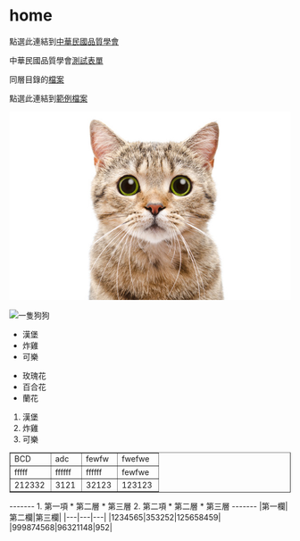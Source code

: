 # home

點選此連結到[中華民國品質學會](http://www.csq.org.tw/mp.asp)

中華民國品質學會[測試表單](https://forms.gle/v4zL3DVc54HH8c7H8)


同層目錄的[檔案](注意事項)


點選此連結到[範例檔案](docs/範例檔案.docx)

![倉庫內圖片](/image/cat.jpg)


![一隻狗狗](https://i2.wp.com/www.spaceadvisor.com/blog/wp-content/uploads/2018/08/animal-corgi-dog-58997.jpg)

- 漢堡
- 炸雞
- 可樂


* 玫瑰花
* 百合花
* 蘭花

1. 漢堡
2. 炸雞
3. 可樂

<table border="1">
	<tbody>
		<tr>
			<td>BCD&nbsp;</td>
			<td>adc&nbsp;</td>
			<td>fewfw&nbsp;</td>
			<td>fwefwe&nbsp;</td>
		</tr>
		<tr>
			<td>fffff&nbsp;</td>
			<td>ffffff&nbsp;</td>
			<td>ffffff&nbsp;</td>
			<td>fewfwe&nbsp;</td>
		</tr>
		<tr>
			<td>212332&nbsp;</td>
			<td>3121&nbsp;</td>
			<td>32123&nbsp;</td>
			<td>123123&nbsp;</td>
		</tr>
	</tbody>
</table>
-------
1. 第一項
   * 第二層
     * 第三層
2. 第二項
   * 第二層
     * 第三層
-------
|第一欄|第二欄|第三欄|
|---|---|---|
|1234565|353252|125658459|
|999874568|96321148|952|

